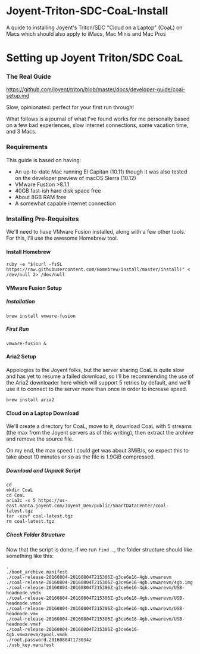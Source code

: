 # Joyent-Triton-SDC-CoaL-Install
A quide to installing Joyent's Triton/SDC "Cloud on a Laptop" (CoaL) on Macs which should also apply to iMacs, Mac Minis and Mac Pros

# Setting up Joyent Triton/SDC CoaL 

### The Real Guide
https://github.com/joyent/triton/blob/master/docs/developer-guide/coal-setup.md

Slow, opinionated: perfect for your first run through!

What follows is a journal of what I've found works for me personally based on a few bad experiences, slow internet connections, some vacation time, and 3 Macs. 

### Requirements

This guide is based on having: 

 * An up-to-date Mac running El Capitan (10.11) though it was also tested on the developer preview of macOS Sierra (10.12)
 * VMware Fustion >8.1.1
 * 40GB fast-ish hard disk space free
 * About 8GB RAM free
 * A somewhat capable internet connection 

### Installing Pre-Requisites

We'll need to have VMware Fusion installed, along with a few other tools. For this, I'll use the awesome Homebrew tool. 

#### Install Homebrew

```
ruby -e "$(curl -fsSL https://raw.githubusercontent.com/Homebrew/install/master/install)" < /dev/null 2> /dev/null
```

#### VMware Fusion Setup

##### Installation
`brew install vmware-fusion`

##### First Run
`vmware-fusion &` 

#### Aria2 Setup 

Appologies to the Joyent folks, but the server sharing CoaL is quite slow and has yet to resume a failed download, so I'll be recommending the use of the Aria2 downloader here which will support 5 retries by default, and we'll use it to connect to the server more than once in order to increase speed. 


`brew install aria2`

#### Cloud on a Laptop Download

We'll create a directory for CoaL, move to it, download CoaL with 5 streams (the max from the Joyent servers as of this writing), then extract the archive and remove the source file. 

On my end, the max speed I could get was about 3MiB/s, so expect this to take about 10 minutes or so as the file is 1.9GiB compressed. 

##### Download and Unpack Script
```
cd
mkdir CoaL
cd CoaL
aria2c -x 5 https://us-east.manta.joyent.com/Joyent_Dev/public/SmartDataCenter/coal-latest.tgz
tar -xzvf coal-latest.tgz
rm coal-latest.tgz
``` 

##### Check Folder Structure

Now that the script is done, if we run `find .`, the folder structure should like something like this:

```
.
./boot_archive.manifest
./coal-release-20160804-20160804T215306Z-g3ce6e16-4gb.vmwarevm
./coal-release-20160804-20160804T215306Z-g3ce6e16-4gb.vmwarevm/4gb.img
./coal-release-20160804-20160804T215306Z-g3ce6e16-4gb.vmwarevm/USB-headnode.vmdk
./coal-release-20160804-20160804T215306Z-g3ce6e16-4gb.vmwarevm/USB-headnode.vmsd
./coal-release-20160804-20160804T215306Z-g3ce6e16-4gb.vmwarevm/USB-headnode.vmx
./coal-release-20160804-20160804T215306Z-g3ce6e16-4gb.vmwarevm/USB-headnode.vmxf
./coal-release-20160804-20160804T215306Z-g3ce6e16-4gb.vmwarevm/zpool.vmdk
./root.password.20160804t173034z
./usb_key.manifest
```
